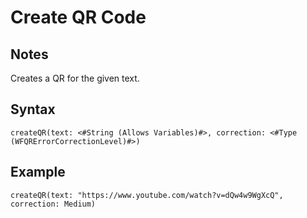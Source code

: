 # Create QR Code

## Notes
Creates a QR for the given text.

## Syntax

```
createQR(text: <#String (Allows Variables)#>, correction: <#Type (WFQRErrorCorrectionLevel)#>)
```

## Example
```
createQR(text: "https://www.youtube.com/watch?v=dQw4w9WgXcQ", correction: Medium)
```